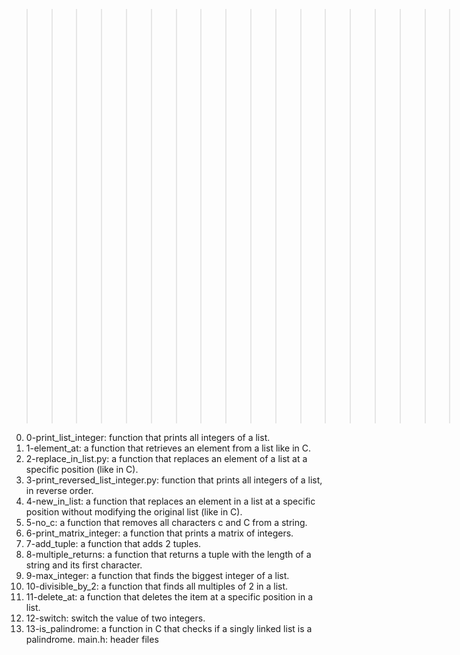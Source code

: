 >>>>>>>>>>>>>>>>>>>>>>0x03. Python - Data Structures: Lists, Tuples

0. 0-print_list_integer: function that prints all integers of a list.
1. 1-element_at: a function that retrieves an element from a list like in C.
2. 2-replace_in_list.py: a function that replaces an element of a list at a specific position (like in C).
3. 3-print_reversed_list_integer.py: function that prints all integers of a list, in reverse order.
4. 4-new_in_list: a function that replaces an element in a list at a specific position without modifying the original list (like in C).
5. 5-no_c: a function that removes all characters c and C from a string.
6. 6-print_matrix_integer: a function that prints a matrix of integers.
7. 7-add_tuple: a function that adds 2 tuples.
8. 8-multiple_returns: a function that returns a tuple with the length of a string and its first character.
9. 9-max_integer: a function that finds the biggest integer of a list.
10. 10-divisible_by_2: a function that finds all multiples of 2 in a list.
11. 11-delete_at: a function that deletes the item at a specific position in a list.
12. 12-switch: switch the value of two integers.
13. 13-is_palindrome:  a function in C that checks if a singly linked list is a palindrome.
main.h: header files
